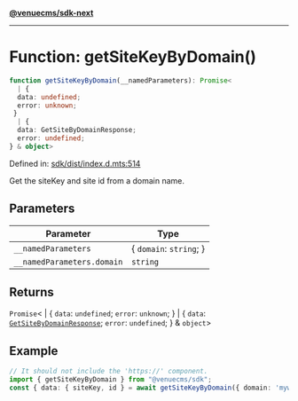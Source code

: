 [**@venuecms/sdk-next**](../Index.md)

***

# Function: getSiteKeyByDomain()

```ts
function getSiteKeyByDomain(__namedParameters): Promise<
  | {
  data: undefined;
  error: unknown;
 }
  | {
  data: GetSiteByDomainResponse;
  error: undefined;
} & object>
```

Defined in: [sdk/dist/index.d.mts:514](https://github.com/venuecms/sdk/blob/9b35c3f75ba3cd0722f50bc82d98f2f4dd56e037/packages/sdk/dist/index.d.mts#L514)

Get the siteKey and site id from a domain name.

## Parameters

| Parameter | Type |
| ------ | ------ |
| `__namedParameters` | \{ `domain`: `string`; \} |
| `__namedParameters.domain` | `string` |

## Returns

`Promise`\<
  \| \{
  `data`: `undefined`;
  `error`: `unknown`;
 \}
  \| \{
  `data`: [`GetSiteByDomainResponse`](../type-aliases/GetSiteByDomainResponse.md);
  `error`: `undefined`;
 \} & `object`\>

## Example

```typescript
// It should not include the 'https://' component.
import { getSiteKeyByDomain } from "@venuecms/sdk";
const { data: { siteKey, id } = await getSiteKeyByDomain({ domain: 'mywebsite.com' });
```
